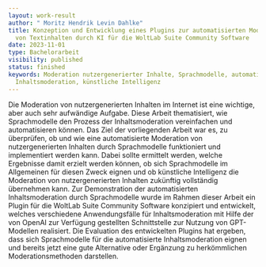```yaml
---
layout: work-result
author: " Moritz Hendrik Levin Dahlke"
title: Konzeption und Entwicklung eines Plugins zur automatisierten Moderation
  von Textinhalten durch KI für die WoltLab Suite Community Software
date: 2023-11-01
type: Bachelorarbeit
visibility: published
status: finished
keywords: Moderation nutzergenerierter Inhalte, Sprachmodelle, automatisierte
  Inhaltsmoderation, künstliche Intelligenz
---
```

Die Moderation von nutzergenerierten Inhalten im Internet ist eine wichtige, aber auch sehr aufwändige Aufgabe. Diese Arbeit thematisiert, wie Sprachmodelle den Prozess der Inhaltsmoderation vereinfachen und automatisieren können. Das Ziel der vorliegenden Arbeit war es, zu überprüfen, ob und wie eine automatisierte Moderation von nutzergenerierten Inhalten durch Sprachmodelle funktioniert und implementiert werden kann. Dabei sollte ermittelt werden, welche Ergebnisse damit erzielt werden können, ob sich Sprachmodelle im Allgemeinen für diesen Zweck eignen und ob künstliche Intelligenz die Moderation von nutzergenerierten Inhalten zukünftig vollständig übernehmen kann. Zur Demonstration der automatisierten Inhaltsmoderation durch Sprachmodelle wurde im Rahmen dieser Arbeit ein Plugin für die WoltLab Suite Community Software konzipiert und entwickelt, welches verschiedene Anwendungsfälle für Inhaltsmoderation mit Hilfe der von OpenAI zur Verfügung gestellten Schnittstelle zur Nutzung von GPT-Modellen realisiert. Die Evaluation des entwickelten Plugins hat ergeben, dass sich Sprachmodelle für die automatisierte Inhaltsmoderation eignen und bereits jetzt eine gute Alternative oder Ergänzung zu herkömmlichen Moderationsmethoden darstellen.
